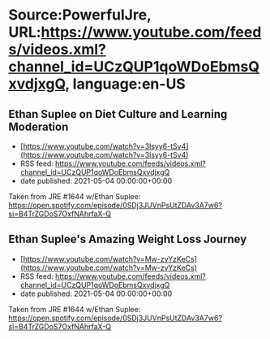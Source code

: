 # Source:PowerfulJre, URL:https://www.youtube.com/feeds/videos.xml?channel_id=UCzQUP1qoWDoEbmsQxvdjxgQ, language:en-US

## Ethan Suplee on Diet Culture and Learning Moderation
 - [https://www.youtube.com/watch?v=3lsyy6-tSv4](https://www.youtube.com/watch?v=3lsyy6-tSv4)
 - RSS feed: https://www.youtube.com/feeds/videos.xml?channel_id=UCzQUP1qoWDoEbmsQxvdjxgQ
 - date published: 2021-05-04 00:00:00+00:00

Taken from JRE #1644 w/Ethan Suplee:
https://open.spotify.com/episode/0SDj3JUVnPsUtZDAv3A7w6?si=B4TrZGDoS7OxfNAhrfaX-Q

## Ethan Suplee's Amazing Weight Loss Journey
 - [https://www.youtube.com/watch?v=Mw-zvYzKeCs](https://www.youtube.com/watch?v=Mw-zvYzKeCs)
 - RSS feed: https://www.youtube.com/feeds/videos.xml?channel_id=UCzQUP1qoWDoEbmsQxvdjxgQ
 - date published: 2021-05-04 00:00:00+00:00

Taken from JRE #1644 w/Ethan Suplee:
https://open.spotify.com/episode/0SDj3JUVnPsUtZDAv3A7w6?si=B4TrZGDoS7OxfNAhrfaX-Q

